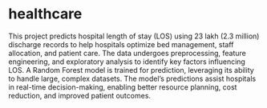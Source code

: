 # healthcare
This project predicts hospital length of stay (LOS) using 23 lakh (2.3 million) discharge records to help hospitals optimize bed management, staff allocation, and patient care. The data undergoes preprocessing, feature engineering, and exploratory analysis to identify key factors influencing LOS. A Random Forest model is trained for prediction, leveraging its ability to handle large, complex datasets. The model’s predictions assist hospitals in real-time decision-making, enabling better resource planning, cost reduction, and improved patient outcomes.
